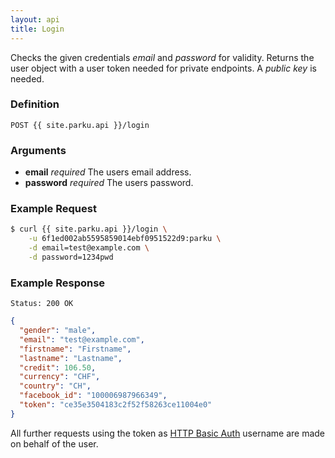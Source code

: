 ```yaml
---
layout: api
title: Login
---
```


Checks the given credentials _email_ and _password_ for validity. Returns the user object with a user token needed for private endpoints. A _public key_ is needed.

### Definition

```nginx
POST {{ site.parku.api }}/login
```

### Arguments

* __email__ _required_
  The users email address.
* __password__ _required_
  The users password.

### Example Request

```sh
$ curl {{ site.parku.api }}/login \
    -u 6f1ed002ab5595859014ebf0951522d9:parku \
    -d email=test@example.com \
    -d password=1234pwd
```

### Example Response

```nginx
Status: 200 OK
```

```json
{
  "gender": "male",
  "email": "test@example.com",
  "firstname": "Firstname",
  "lastname": "Lastname",
  "credit": 106.50,
  "currency": "CHF",
  "country": "CH",
  "facebook_id": "100006987966349",
  "token": "ce35e3504183c2f52f58263ce11004e0"
}
```

All further requests using the token as [HTTP Basic Auth][HTTP Basic Auth] username are made on behalf of the user.

  [HTTP Basic Auth]: http://en.wikipedia.org/wiki/Basic_access_authentication
